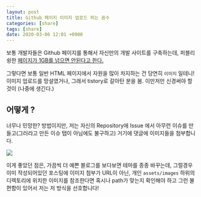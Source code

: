 ```yaml
---
layout: post
title: Github 페이지 이미지 업로드 하는 꼼수
categories: [share]
tags: [share]
date: 2020-03-06 12:01 +0900
---
```


보통 개발자들은 Github 페이지를 통해서 자신만의 개발 사이트를 구축하는데, 퍼블리슁한 [페이지가 1GB를 넘으면 안된다고 한다.](https://help.github.com/en/github/working-with-github-pages/about-github-pages#usage-limits)

그렇다면 보통 일반 HTML 페이지에서 자원을 많이 차지하는 건 당연히 `이미지` 일테니!
이미지 업로드를 망설였거나, 그래서 tistory로 갈아탄 분을 봄. 이만저만 신경써야 할 것이 (나중에 생긴다.)

## 어떻게 ?

너무나 민망한? 방법이지만, 저는 자신의 Repository에 Issue 에서 아무런 이슈를 만들고(그러라고 만든 이슈 탭이 아님에도 불구하고) 거기에 댓글에 이미지들을 첨부합니다.

![](https://user-images.githubusercontent.com/28615416/76046409-31eac980-5fa3-11ea-930d-57b452dc10db.png)

이게 좋았던 점은, 가끔씩 더 예쁜 블로그를 보다보면 테마를 종종 바꾸는데, 그럴경우 이미 작성되어있던 포스팅에 이미지 첨부가 URL이 아닌, 개인 `assets/images` 하위의 디렉토리에 위치한 이미지를 참조한다면 혹시나 path가 맞는지 확인해야 하고 그런 불편함이 있어서 저는 저 방식을 선호합니다!
